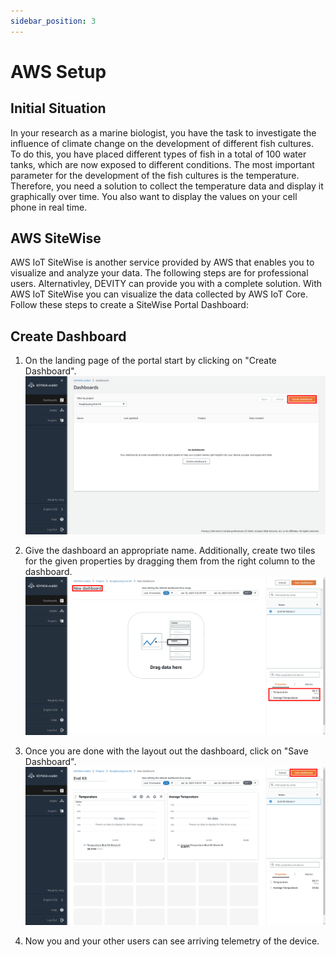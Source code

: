 ```yaml
---
sidebar_position: 3
---
```


# AWS Setup


## Initial Situation
In your research as a marine biologist, you have the task to investigate the influence of climate change on the development of different fish cultures. To do this, you have placed different types of fish in a total of 100 water tanks, which are now exposed to different conditions. The most important parameter for the development of the fish cultures is the temperature. Therefore, you need a solution to collect the temperature data and display it graphically over time. You also want to display the values on your cell phone in real time. 

## AWS SiteWise

AWS IoT SiteWise is another service provided by AWS that enables you to visualize and analyze your data.
The following steps are for professional users.
Alternativley, DEVITY can provide you with a complete solution.
With AWS IoT SiteWise you can visualize the data collected by AWS IoT Core.
Follow these steps to create a SiteWise Portal Dashboard:

## Create Dashboard
1. On the landing page of the portal start by clicking on "Create Dashboard".
![SiteWise](/img/AWS/landing.png)

2. Give the dashboard an appropriate name. Additionally, create two tiles for the given properties by dragging them from the right column to the dashboard.
![SiteWise](/img/AWS/create-dashboard.png)

3. Once you are done with the layout out the dashboard, click on "Save Dashboard".
![SiteWise](/img/AWS/complete-dashboard.png)

4. Now you and your other users can see arriving telemetry of the device.
